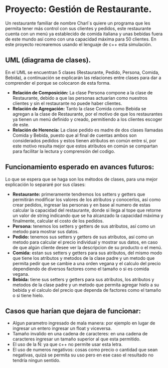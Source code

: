# Proyecto: Gestión de Restaurante.
Un restaurante familiar de nombre Charl´s quiere un programa que les permita tener más control con sus clientes y pedidos, este restaurante cuenta con un menú ya establecido de comida italiana y unas bebidas fuera de este mundo así como con una capacidad máxima para 50 clientes. En este proyecto recrearemos usando el lenguaje de c++ esta simulación.

## UML (diagrama de clases).
En el UML se encuentran 5 clases (Restaurante, Pedido, Persona, Comida, Bebida), a continuación se explicarán las relaciones entre clases para dar a comprender el porque se colocaron de esta forma.
- **Relación de Composición:** La clase Persona compone a la clase de Restaurante, debido a que las personas actuarían como nuestros clientes y sin el restaurante no puede haber clientes.
- **Relación de Agregación:** Tanto la clase Comida como Bebida se agregan a la clase de Restaurante, por el motivo de que los restaurantes ya tienen un menú definido y creado, permitiendo a los clientes escoger de este.
- **Relación de Herencía:** La clase pedido es madre de dos clases llamadas Comida y Bebida, puesto que al final de cuentas ambos son considerados pedidos y estos tienen atributos en común entre sí, por este motivo resulta mejor que estos atributos en común se compartan para facilitar la lectura y comprensión del codigo.

## Funcionamiento esperado en avances futuros:
Lo que se espera que se haga son los métodos de clases, para una mejor explicación lo separaré por sus clases:
- **Restaurante:** primeramente tendremos los setters y getters que permitirán modificar los valores de los atributos y conocerlos, así como crear pedidos, ingresar las personas y en base al numero de estas calcular la capacidad del restaurante, donde si llega al tope que retorne un valor de string indicando que se ha alcanzado la capacidad máxima y finalmente, calcular el costo de los pedidos.
- **Persona:** tenemos los setters y getters de sus atributos, así como un metodo para mostrar sus datos.
- **Pedido:** tenemos sus setters y getters de sus atributos, así como un metodo para calcular el precio individual y mostrar sus datos, en caso de que algún cliente desee ver la descripcion de su producto o el menú.
- **Comida:** estan sus setters y getters para sus atributos, del mismo modo que tiene los atributos y metodos de la clase padre y un metodo que permita pedir que se cambie a una orden vegana y el calculo del precio dependiendo de diversos factores como el tamaño o si es comida vegana.
- **Bebida:** tiene sus setters y getters para sus atributos, los atributos y metodos de la clase padre y un metodo que permita agregar hielo a su bebida y el calculo del precio que dependa de factores como el tamaño o si tiene hielo.

## Casos que harían que dejara de funcionar:
- Algun parametro ingresado de mala manera: por ejemplo en lugar de ingresar un entero ingresar un float y viceversa.
- Tamaño invalido en una cadena de caracteres: en una cadena de caracteres ingresar un tamaño superior al que esta permitido.
- El uso de la Ñ: ya que c++ no permite usar esta letra.
- El uso de numeros negativos: cosas como precio o cantidad que sean negativas, quizá se permita su uso pero en ese caso el resultado no tendría ningun sentido.
